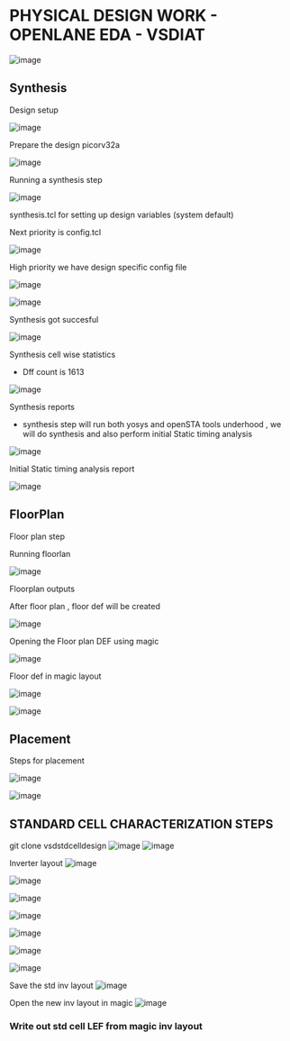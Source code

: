 #  PHYSICAL DESIGN WORK - OPENLANE EDA - VSDIAT     
![image](https://user-images.githubusercontent.com/107180943/175544822-8728494a-3364-4668-891c-bb449899e3cc.png)

## Synthesis
Design setup 


![image](https://user-images.githubusercontent.com/107180943/175610575-d02d40b7-854b-4ded-94c7-17fcb7b97222.png)

Prepare the design picorv32a 

![image](https://user-images.githubusercontent.com/107180943/175610918-d8475bc5-e792-4b92-899b-94f4d41927ee.png)

Running a synthesis step

![image](https://user-images.githubusercontent.com/107180943/175613031-a1c0d87b-0da9-4774-9226-813a4a21e78f.png)

synthesis.tcl for setting up design variables (system default)

Next priority is config.tcl 

![image](https://user-images.githubusercontent.com/107180943/175616210-1aaa1495-aa3f-4d04-a9ed-fabdd575e2ba.png)

High priority we have design specific config file 

![image](https://user-images.githubusercontent.com/107180943/175616266-fc467235-b133-47cc-a6a5-a3cf1c8623de.png)




![image](https://user-images.githubusercontent.com/107180943/175615721-66788d81-d219-45c9-acb1-43349f0b471c.png)


Synthesis got succesful 

![image](https://user-images.githubusercontent.com/107180943/175612443-855252fe-b7b8-437d-b5b2-0291d53c269d.png)

Synthesis cell wise statistics

 - Dff count is 1613 

![image](https://user-images.githubusercontent.com/107180943/175612506-c1e232df-0080-4952-a703-32e69135ddcf.png)


Synthesis reports 

- synthesis step will run both yosys and openSTA tools underhood , we will do synthesis and also perform initial Static timing analysis 


![image](https://user-images.githubusercontent.com/107180943/175614077-b1d020e2-953a-461e-b5bf-914df8405459.png)

Initial Static timing analysis report 

![image](https://user-images.githubusercontent.com/107180943/175614737-908ebabc-dd18-4951-bd7f-a6ccd8021bfa.png)



## FloorPlan

Floor plan step 

Running floorlan

![image](https://user-images.githubusercontent.com/107180943/175617038-9ec648f1-d095-45bd-bc26-2b2fff34f02b.png)


Floorplan outputs 

After floor plan , floor def will be created 

![image](https://user-images.githubusercontent.com/107180943/175617216-71ee6748-643d-499a-b4e4-e975b7690b25.png)


Opening the Floor plan DEF using magic 

![image](https://user-images.githubusercontent.com/107180943/175625932-8b01b54c-d865-4726-b9d0-8c135583e73c.png)

Floor def in magic layout 

![image](https://user-images.githubusercontent.com/107180943/175629324-a6fcf09f-1683-4871-8cec-640d18da5f54.png)

![image](https://user-images.githubusercontent.com/107180943/175633586-0e09e25e-6b29-46e7-ac20-6217c61a05d5.png)


## Placement 


Steps for placement 

![image](https://user-images.githubusercontent.com/107180943/175645042-86618cd1-7a8a-4250-bee1-12dd36d3ee2a.png)


![image](https://user-images.githubusercontent.com/107180943/177947685-fefd1d90-9142-44ec-8ae9-b70a5b566486.png)





## STANDARD CELL CHARACTERIZATION STEPS 
git clone vsdstdcelldesign 
![image](https://user-images.githubusercontent.com/107180943/175533412-40f87196-19ff-4918-bcca-e82ef5893b31.png)
![image](https://user-images.githubusercontent.com/107180943/175537288-d3017f7c-51b3-46b4-907d-63b96725ffee.png)

Inverter layout 
![image](https://user-images.githubusercontent.com/107180943/175537605-db6a446e-03ad-4e1e-ad29-c5607a2c00e0.png)


![image](https://user-images.githubusercontent.com/107180943/175572447-62508020-cc35-474e-b378-a29353d243f2.png)


![image](https://user-images.githubusercontent.com/107180943/175572510-a190689b-93c3-4aab-9adb-14da1f2db24e.png)

![image](https://user-images.githubusercontent.com/107180943/175572532-e7a19f82-20ab-41f8-882f-ff58dccb7ec0.png)



![image](https://user-images.githubusercontent.com/107180943/175586044-e4d82829-deeb-4360-96b4-e75b52da7928.png)


![image](https://user-images.githubusercontent.com/107180943/175586790-00c3ca67-65a1-4232-ba1f-805f72045242.png)



![image](https://user-images.githubusercontent.com/107180943/175592775-46ecbdff-94a4-4cb2-b146-0771c42fb84c.png)

Save the std inv layout 
![image](https://user-images.githubusercontent.com/107180943/177989689-b70df22a-73fd-447a-b2db-9fd3ef2f7217.png)


Open the new inv layout in magic 
![image](https://user-images.githubusercontent.com/107180943/177990053-8e961a2d-8e28-49ba-b538-9dce515380d3.png)

### Write out std cell  LEF from magic inv layout 







